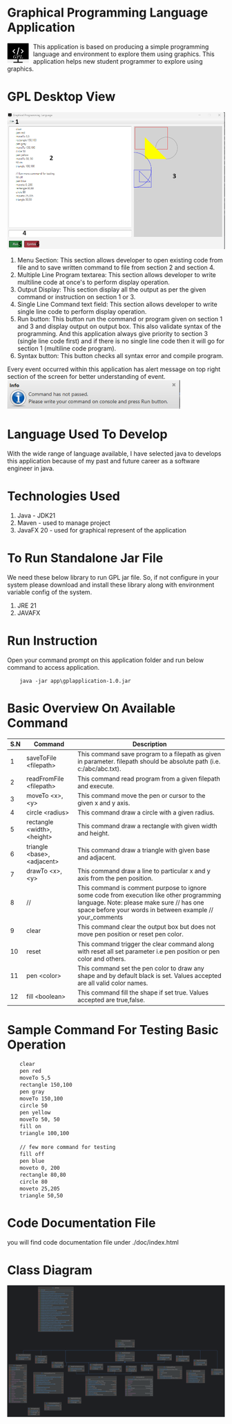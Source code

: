 #  Graphical Programming Language Application
<p float="left">
  <img src="./src/main/resources/icon.png" width="50" style="float: left; margin-right: 10px"/>
<span>
This application is based on producing a simple programming language and environment to explore them using graphics.
 This application helps new student programmer to explore using graphics.
</span>
</p>



# GPL Desktop View
<img src="./src/main/resources/desktop-application-view.png" width="600"/>

1. Menu Section:
   This section allows developer to open existing code from file and to save written command to file from section 2 and section 4.
2. Multiple Line Program textarea:
   This section allows developer to write multiline code at once's to perform display operation.
3. Output Display:
   This section display all the output as per the given command or instruction on section 1 or 3.
4. Single Line Command text field:
   This section allows developer to write single line code to perform display operation.
5. Run button:
   This button run the command or program given on section 1 and 3 and display output on output box. This also validate syntax of the programming.
   And this application always give priority to section 3 (single line code first) and if there is no single line code then it will go for section 1 (multiline code program).
6. Syntax button:
   This button checks all syntax error and compile program.

Every event occurred within this application has alert message on top right section of the screen for better understanding of event.
<img src="./src/main/resources/alert.png" width="400"/>

# Language Used To Develop
With the wide range of language available, I have selected java to develops this application because of my past and future career as  a software engineer in java.

# Technologies Used
1. Java - JDK21
2. Maven - used to manage project
3. JavaFX 20 - used for graphical represent of the application

# To Run Standalone Jar File
We need these below library to run GPL jar file. So, if not configure in your system please download and install these library along with environment variable config of the system.
1. JRE 21
2. JAVAFX

# Run Instruction
Open your command prompt on this application folder and run below command to access application.
```
    java -jar app\gplapplication-1.0.jar
```

# Basic Overview On Available Command

| S.N | Command                      | Description                                                                                                                                                                                       |
|-----|------------------------------|---------------------------------------------------------------------------------------------------------------------------------------------------------------------------------------------------|
| 1   | saveToFile \<filepath>       | This command save program to a filepath as given in parameter. filepath should be absolute path (i.e. c:/abc/abc.txt).                                                                            |
| 2   | readFromFile \<filepath>     | This command read program from a given filepath and execute.                                                                                                                                      |
| 3   | moveTo \<x>,\<y>             | This command move the pen or cursor to the given x and y axis.                                                                                                                                    |
| 4   | circle \<radius>             | This command draw a circle with a given radius.                                                                                                                                                   |
| 5   | rectangle \<width>,\<height> | This command draw a rectangle with given width and height.                                                                                                                                        |
| 6   | triangle \<base>,\<adjacent> | This command draw a triangle with given base and adjacent.                                                                                                                                        |
| 7   | drawTo \<x>,\<y>             | This command draw a line to particular x and y axis from the pen position.                                                                                                                        |
| 8   | //                           | This command is comment purpose to ignore some code from execution like other programming language. Note: please make sure // has one space before your words in between example // your_comments |
| 9   | clear                        | This command clear the output box but does not move pen position or reset pen color.                                                                                                              |
| 10  | reset                        | This command trigger the clear command along with reset all set parameter i.e pen position or pen color and others.                                                                               |
| 11  | pen \<color>                 | This command set the pen color to draw any shape and by default black is set. Values accepted are all valid color names.                                                                          |
| 12  | fill \<boolean>              | This command fill the shape if set true. Values accepted are true,false.                                                                                                                          |

# Sample Command For Testing Basic Operation
```
	clear
	pen red
	moveTo 5,5
	rectangle 150,100
	pen gray
	moveTo 150,100
	circle 50
	pen yellow
	moveTo 50, 50
	fill on
	triangle 100,100
	
	// few more command for testing
	fill off
	pen blue
	moveto 0, 200
	rectangle 80,80
	circle 80
	moveto 25,205
	triangle 50,50
```

# Code Documentation File
 you will find code documentation file under ./doc/index.html

# Class Diagram 
<img src="./src/main/resources/UML_diagram.png"/>